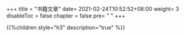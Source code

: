 +++
title = "书籍文章"
date= 2021-02-24T10:52:52+08:00
weight= 3
disableToc = false
chapter = false
pre= "<i class='fas fa-info-circle'></i> "
+++

{{%children style="h3" description="true" %}}

